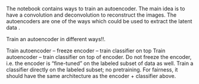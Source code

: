 The notebook contains ways to train an autoencoder. The main idea is to have a convolution and deconvolution to reconstruct the images. The autoencoders are one of the ways which could be used to extract the latent data . 

Train an autoencoder in different ways!!.

Train autoencoder – freeze encoder – train classifier on top
Train autoencoder – train classifier on top of encoder. Do not freeze the encoder, i.e. the encoder is “fine-tuned” on the labeled subset of data as well.
Train a classifier directly on the labeled subset; no pretraining. For fairness, it should have the same architecture as the encoder + classifier above.
